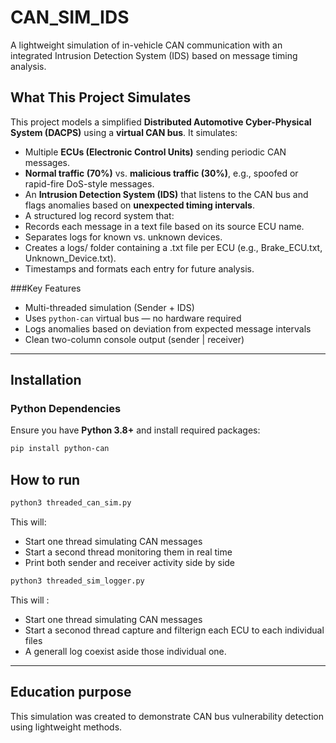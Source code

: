 # CAN_SIM_IDS

A lightweight simulation of in-vehicle CAN communication with an integrated Intrusion Detection System (IDS) based on message timing analysis.

## What This Project Simulates

This project models a simplified **Distributed Automotive Cyber-Physical System (DACPS)** using a **virtual CAN bus**. It simulates:
- Multiple **ECUs (Electronic Control Units)** sending periodic CAN messages.
- **Normal traffic (70%)** vs. **malicious traffic (30%)**, e.g., spoofed or rapid-fire DoS-style messages.
- An **Intrusion Detection System (IDS)** that listens to the CAN bus and flags anomalies based on **unexpected timing intervals**.
- A structured log record system that:
- 	Records each message in a text file based on its source ECU name.
- 	Separates logs for known vs. unknown devices.
- 	Creates a logs/ folder containing a .txt file per ECU (e.g., Brake_ECU.txt, Unknown_Device.txt).
- 	Timestamps and formats each entry for future analysis.


###Key Features

- Multi-threaded simulation (Sender + IDS)
- Uses `python-can` virtual bus — no hardware required
- Logs anomalies based on deviation from expected message intervals
- Clean two-column console output (sender | receiver)

---

## Installation

### Python Dependencies

Ensure you have **Python 3.8+** and install required packages:

```bash
pip install python-can
```

## How to run
```bash
python3 threaded_can_sim.py
```

This will:
- Start one thread simulating CAN messages
- Start a second thread monitoring them in real time
- Print both sender and receiver activity side by side

```bash
python3 threaded_sim_logger.py
```

This will :
- Start one thread simulating CAN messages
- Start a seconod thread capture and filterign each ECU to each individual files
- A generall log coexist aside those individual one.
---

## Education purpose
This simulation was created to demonstrate CAN bus vulnerability detection using lightweight methods.
